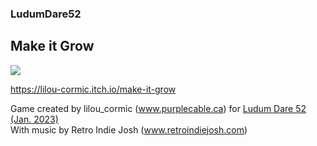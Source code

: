 ### LudumDare52

## Make it Grow

![](Ludum%20Dare%2052/Cover.png)

https://lilou-cormic.itch.io/make-it-grow

Game created by lilou_cormic (www.purplecable.ca) for [Ludum Dare 52 (Jan. 2023)](https://ldjam.com/events/ludum-dare/52/make-it-grow)  
With music by Retro Indie Josh (www.retroindiejosh.com)
